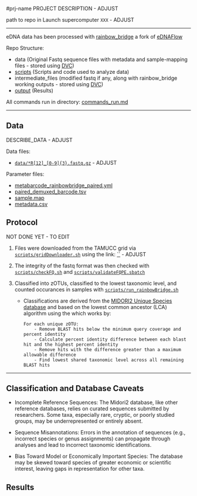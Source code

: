 #prj-name
PROJECT DESCRIPTION  - ADJUST

path to repo in Launch supercomputer `XXX`  - ADJUST

---

eDNA data has been processed with [rainbow_bridge](https://github.com/mhoban/rainbow_bridge) a fork of [eDNAFlow](https://github.com/mahsa-mousavi/eDNAFlow)

Repo Structure:

* data (Original Fastq sequence files with metadata and sample-mapping files - stored using [DVC](https://dvc.org/))
* [scripts](scripts) (Scripts and code used to analyze data)
* intermediate_files (modified fastq if any, along with rainbow_bridge working outputs - stored using [DVC](https://dvc.org/))
* [output](output) (Results)

All commands run in directory: [commands_run.md](commands_run.md)

---

## Data

DESCRIBE_DATA - ADJUST

Data files:

* [`data/*R[12]_[0-9]{3}.fastq.gz`]() - ADJUST

Parameter files:

* [metabarcode_rainbowbridge_paired.yml](metabarcode_rainbowbridge_paired.yml)
* [paired_demuxed_barcode.tsv](paired_demuxed_barcode.tsv)
* [sample.map](sample.map)
* [metadata.csv](metadata.csv)

## Protocol 
NOT DONE YET - TO EDIT

1. Files were downloaded from the TAMUCC grid via [`scripts/gridDownloader.sh`](scripts/gridDownloader.sh) using the link: [``]() - ADJUST

2. The integrity of the fastq format was then checked with [`scripts/checkFQ.sh`](scripts/checkFQ.sh) and [`scripts/validateFQPE.sbatch`](scripts/validateFQPE.sbatch)

3. Classified into zOTUs, classified to the lowest taxonomic level, and counted occurances in samples with [`scripts/run_rainbowBridge.sh`](scripts/run_rainbowBridge.sh)

	- Classifications are derived from the [MIDORI2 Unique Species database](https://www.reference-midori.info/index.html) and based on the lowest common ancestor (LCA) algorithm using the  which works by:
	
		```
		For each unique zOTU:
			- Remove BLAST hits below the minimum query coverage and percent identity
			- Calculate percent identity difference between each blast hit and the highest percent identity
			- Remove hits with the difference greater than a maximum allowable difference
			- Find lowest shared taxonomic level across all remaining BLAST hits
		```
		
---

## Classification and Database Caveats 
* Incomplete Reference Sequences: The Midori2 database, like other reference databases, relies on curated sequences submitted by researchers. Some taxa, especially rare, cryptic, or poorly studied groups, may be underrepresented or entirely absent.

* Sequence Misannotations: Errors in the annotation of sequences (e.g., incorrect species or genus assignments) can propagate through analyses and lead to incorrect taxonomic identifications.

* Bias Toward Model or Economically Important Species: The database may be skewed toward species of greater economic or scientific interest, leaving gaps in representation for other taxa.

## Results
